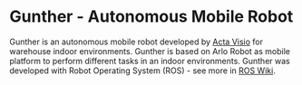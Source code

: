 # Gunther - Autonomous Mobile Robot

Gunther is an autonomous mobile robot developed by [Acta Visio](www.acta-visio.com) for warehouse indoor environments. Gunther is based on Arlo Robot as mobile platform to perform different tasks in an indoor environments. Gunther was developed with Robot Operating System (ROS) - see more in [ROS Wiki](https://www.ros.org/).



